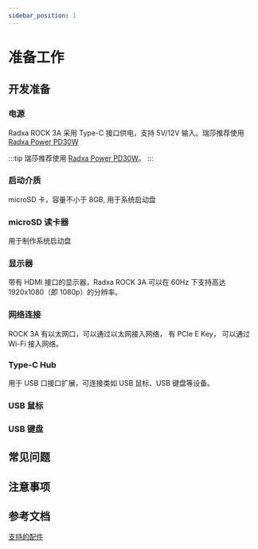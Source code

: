 ```yaml
---
sidebar_position: 1
---
```


# 准备工作

## 开发准备

### 电源

Radxa ROCK 3A 采用 Type-C 接口供电，支持 5V/12V 输入。瑞莎推荐使用 [Radxa Power PD30W](../accessories/pd-30w)

:::tip
瑞莎推荐使用 [Radxa Power PD30W](../accessories/pd-30w)。
:::

### 启动介质

microSD 卡，容量不小于 8GB, 用于系统启动盘

### microSD 读卡器

用于制作系统启动盘

### 显示器

带有 HDMI 接口的显示器，Radxa ROCK 3A 可以在 60Hz 下支持高达 1920x1080（即 1080p）的分辨率。

### 网络连接

ROCK 3A 有以太网口，可以通过以太网接入网络， 有 PCIe E Key， 可以通过 Wi-Fi 接入网络。

### Type-C Hub

用于 USB 口接口扩展，可连接类如 USB 鼠标、USB 键盘等设备。

### USB 鼠标

### USB 键盘

## 常见问题

## 注意事项

## 参考文档

[支持的配件](../accessories)
